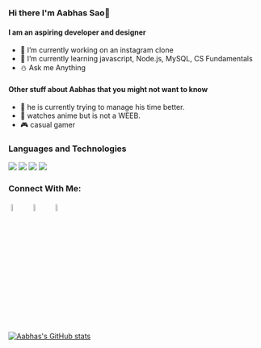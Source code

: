 ### Hi there I'm Aabhas Sao👋
#### I am an aspiring developer and designer

- 🔭 I’m currently working on an instagram clone
- 🌱 I’m currently learning javascript, Node.js, MySQL, CS Fundamentals
- :snowman: Ask me Anything

#### Other stuff about Aabhas that you might  not want to know

- :pizza: he is currently trying to manage his time better.
- :lemon: watches anime but is not a WEEB.
- :video_game: casual gamer

### Languages and Technologies
<img src='https://github.com/kirito-236/README_icons/blob/main/language_and_tools/square/javascript/javascript.png' />
<img src='https://github.com/kirito-236/README_icons/blob/main/language_and_tools/square/react/react.png' />
<img src='https://github.com/kirito-236/README_icons/blob/main/language_and_tools/square/node/node.png' />
<img src='https://github.com/kirito-236/README_icons/blob/main/language_and_tools/square/material-ui/material-ui.png' />

### Connect With Me:
<p>
	<a href="https://www.linkedin.com/in/aabhas-sao-b9b50619b/"><img alt="linkedin" width="6%" style="padding:5px" src="https://img.icons8.com/nolan/64/linkedin.png"/></a>
	<a href="https://www.instagram.com/aabhas236/"><img alt="instagram" width="6%" style="padding:5px" src="https://img.icons8.com/nolan/64/instagram-new.png"/></a>
    <a href="https://dribbble.com/Aabhas236"><img alt="instagram" width="6%" style="padding:5px" src="https://img.icons8.com/nolan/64/dribbble.png"/></a>
</p>

[![Aabhas's GitHub stats](https://github-readme-stats.vercel.app/api?username=kirito-236)](https://github.com/anuraghazra/github-readme-stats)

